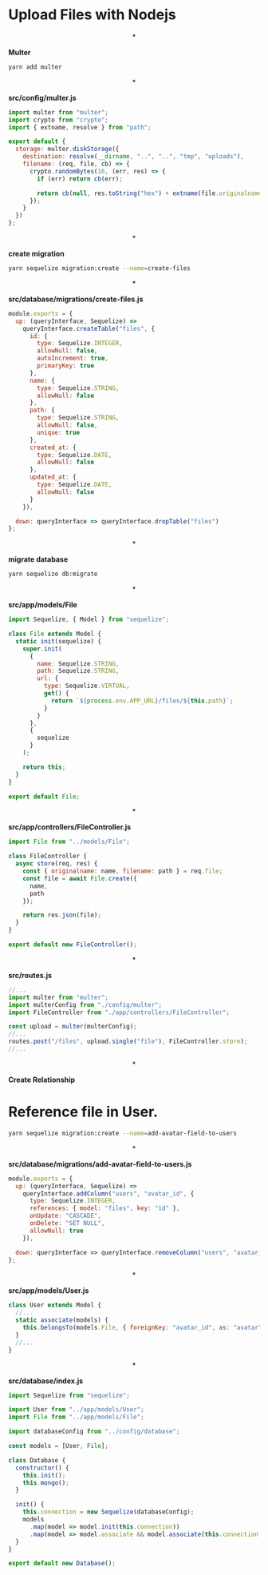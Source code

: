 # Upload Files with Nodejs

$$*$$

**Multer**

```sh
yarn add multer
```

$$*$$

**src/config/multer.js**

```js
import multer from "multer";
import crypto from "crypto";
import { extname, resolve } from "path";

export default {
  storage: multer.diskStorage({
    destination: resolve(__dirname, "..", "..", "tmp", "uploads"),
    filename: (req, file, cb) => {
      crypto.randomBytes(16, (err, res) => {
        if (err) return cb(err);

        return cb(null, res.toString("hex") + extname(file.originalname));
      });
    }
  })
};
```

$$*$$

**create migration**

```sh
yarn sequelize migration:create --name=create-files
```

$$*$$

**src/database/migrations/create-files.js**

```js
module.exports = {
  up: (queryInterface, Sequelize) =>
    queryInterface.createTable("files", {
      id: {
        type: Sequelize.INTEGER,
        allowNull: false,
        autoIncrement: true,
        primaryKey: true
      },
      name: {
        type: Sequelize.STRING,
        allowNull: false
      },
      path: {
        type: Sequelize.STRING,
        allowNull: false,
        unique: true
      },
      created_at: {
        type: Sequelize.DATE,
        allowNull: false
      },
      updated_at: {
        type: Sequelize.DATE,
        allowNull: false
      }
    }),

  down: queryInterface => queryInterface.dropTable("files")
};
```

$$*$$

**migrate database**

```sh
yarn sequelize db:migrate
```

$$*$$

**src/app/models/File**

```js
import Sequelize, { Model } from "sequelize";

class File extends Model {
  static init(sequelize) {
    super.init(
      {
        name: Sequelize.STRING,
        path: Sequelize.STRING,
        url: {
          type: Sequelize.VIRTUAL,
          get() {
            return `${process.env.APP_URL}/files/${this.path}`;
          }
        }
      },
      {
        sequelize
      }
    );

    return this;
  }
}

export default File;
```

$$*$$

**src/app/controllers/FileController.js**

```js
import File from "../models/File";

class FileController {
  async store(req, res) {
    const { originalname: name, filename: path } = req.file;
    const file = await File.create({
      name,
      path
    });

    return res.json(file);
  }
}

export default new FileController();
```

$$*$$

**src/routes.js**

```js
//...
import multer from "multer";
import multerConfig from "./config/multer";
import FileController from "./app/controllers/FileController";

const upload = multer(multerConfig);
//...
routes.post("/files", upload.single("file"), FileController.store);
//...
```

$$*$$

**Create Relationship**

# Reference file in User.

```sh
yarn sequelize migration:create --name=add-avatar-field-to-users
```

$$*$$

**src/database/migrations/add-avatar-field-to-users.js**

```js
module.exports = {
  up: (queryInterface, Sequelize) =>
    queryInterface.addColumn("users", "avatar_id", {
      type: Sequelize.INTEGER,
      references: { model: "files", key: "id" },
      onUpdate: "CASCADE",
      onDelete: "SET NULL",
      allowNull: true
    }),

  down: queryInterface => queryInterface.removeColumn("users", "avatar_id")
};
```

$$*$$

**src/app/models/User.js**

```js
class User extends Model {
  //...
  static associate(models) {
    this.belongsTo(models.File, { foreignKey: "avatar_id", as: "avatar" });
  }
  //...
}
```

$$*$$

**src/database/index.js**

```js
import Sequelize from "sequelize";

import User from "../app/models/User";
import File from "../app/models/File";

import databaseConfig from "../config/database";

const models = [User, File];

class Database {
  constructor() {
    this.init();
    this.mongo();
  }

  init() {
    this.connection = new Sequelize(databaseConfig);
    models
      .map(model => model.init(this.connection))
      .map(model => model.associate && model.associate(this.connection.models));
  }
}

export default new Database();
```
